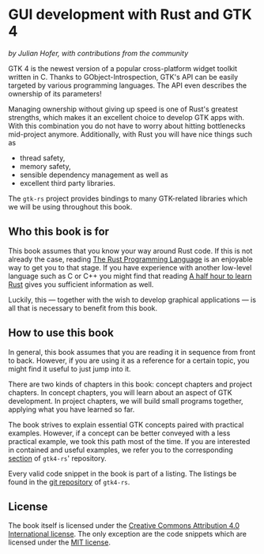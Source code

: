 # GUI development with Rust and GTK 4
*by Julian Hofer, with contributions from the community*

GTK 4 is the newest version of a popular cross-platform widget toolkit written in C.
Thanks to GObject-Introspection, GTK's API can be easily targeted by various programming languages.
The API even describes the ownership of its parameters!

Managing ownership without giving up speed is one of Rust's greatest strengths, which makes it an excellent choice to develop GTK apps with.
With this combination you do not have to worry about hitting bottlenecks mid-project anymore.
Additionally, with Rust you will have nice things such as
 - thread safety,
 - memory safety,
 - sensible dependency management as well as
 - excellent third party libraries.

The `gtk-rs` project provides bindings to many GTK-related libraries which we will be using throughout this book.


## Who this book is for

This book assumes that you know your way around Rust code.
If this is not already the case, reading [The Rust Programming Language](https://doc.rust-lang.org/stable/book/) is an enjoyable way to get you to that stage.
If you have experience with another low-level language such as C or C++ you
might find that reading [A half hour to learn Rust](https://fasterthanli.me/articles/a-half-hour-to-learn-rust) gives you sufficient information as well.

Luckily, this — together with the wish to develop graphical applications — is all that is necessary to benefit from this book. 


## How to use this book

In general, this book assumes that you are reading it in sequence from front to
back. However, if you are using it as a reference for a certain topic,
you might find it useful to just jump into it.

There are two kinds of chapters in this book: concept chapters and project
chapters.
In concept chapters, you will learn about an aspect of GTK development.
In project chapters, we will build small programs together, applying what you have learned so far.

The book strives to explain essential GTK concepts paired with practical examples.
However, if a concept can be better conveyed with a less practical example, we took this path most of the time.
If you are interested in contained and useful examples, we refer you to the corresponding [section](https://github.com/gtk-rs/gtk4-rs/tree/master/examples) of `gtk4-rs`' repository.

Every valid code snippet in the book is part of a listing.
The listings be found in the [git repository](https://github.com/gtk-rs/gtk4-rs/tree/master/book/listings) of `gtk4-rs`.

## License

The book itself is licensed under the [Creative Commons Attribution 4.0 International license](https://creativecommons.org/licenses/by/4.0/).
The only exception are the code snippets which are licensed under the [MIT license](https://gitlab.gnome.org/Hofer-Julian/gtk-rs-book/-/blob/main/LICENSE).
